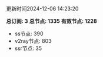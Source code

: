 更新时间2024-12-06 14:23:20

**总订阅: 3**
**总节点: 1335**
**有效节点: 1228**
- ss节点: 390
- v2ray节点: 803
- ssr节点: 35
